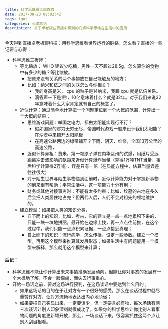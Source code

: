 ```yaml
---
title: 科学思维看世间百态
date: 2017-08-23 08:02:42
tags: igot
categories: 心得笔记
description: 关于卓老板在直播中聊到的几点科学思维在生活中的应用
---
```

今天得到直播卓老板聊科技：用科学思维看世界运行的脉络，怎么看？直播的一些记要与心得：


- 科学思维三板斧：
	- 等比缩放： WHO 建议少吃糖，男性一天不超过28.5g，怎么算你的食物中有多少的糖？等比缩放。
		- 把原来没有关系的两个事物放在自己能触及的地方；
		- 比如：纳米和亿之间的关联怎么与你相关？
			- 我的身高是米， cpu 的粒子是14纳米，我跟 cpu 就是亿倍关系。
			- 滴答声一下是1秒，10亿意味着什么？就是32年。对于我们来说32年意味着什么大家肯定就有自己的概念了。
	- 近似计算：通过简单地计算把一个问题定位到一个大概的范围，计算出一个大概的结果；
		- 思维游戏问题：举国之电力，都由太阳能实现行不行？
			- 假如国家的财力无穷无尽，帝国时代游戏一般来设计我们太阳能？在沙漠中来铺开太阳能板
			- 在高速公路两边的绿带铺开？下雨、阴天、维修，全国13万公里的高速公路，
		- 近似计算鼻祖：费米，第一颗原子弹在内华达州的试爆，用纸片受远距离冲击波影响的飘距来近似计算爆炸当量（算得1万吨TNT当量，事后科学计算得2万吨），误差只有一倍（在质能方程中，估算当量误差往往很大）
		- 对于陌生世界与陌生事物临到面前时，近似计算能力对于掌握新事物的到来很有帮助；平常生活中，这一项能力十分有用；
		- 财务或其他对接事务时：不能有太多约束；比如，坟墓的占地在多久后会把人类居住地占完？但两代人后，人们不会对祖先的领地维护的。
	- 建立模型：如果把人类的知识分类，
		- 自下而上的知识，比如，考古，它的建立是一点一点地累积下来的，只能一块一块地拼图，最开始在边缘上找，再一点点往前推，在这个过程中，我们只能一点点积累证据，一点点接近真理；
		- 自上而下的知识：流行病学，怎么传播，设定一些参数。建立一个模型，再用这个模型来推算其发展形态；如果生活中有问题能用一个模型来解释，那么就用这个模型来计算；

#### 后记： ####
- 科学思维不能让你计算出未来事情准确发展动向，但能让你对事态的发展有一个大概地了解，不会一脸懞逼，而失去行事重心。
- 开始一场话之前，要对这场进行预判，在这场谈话中要达到什么目的；
	- 如果这场话的目的在于让对方有一个很好的感受，那么在谈话过程中就尽量赞许对方，让对方流畅地表达出内心地骄傲；
	- 如果要把自己突显出来，一定要话少，但一定要言必有物，每次场话有两三次谈话让别人印象深刻就很成功了。如果你的科学思维让你比别人看事物问题的角度更新颖开放，那么，一场谈话下来，很容易抓住这两个点让别人刮目相看。
